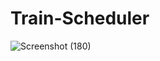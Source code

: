 # Train-Scheduler

![Screenshot (180)](https://user-images.githubusercontent.com/44280043/81525471-d16d6500-9322-11ea-9287-f15983f3fc60.png)
